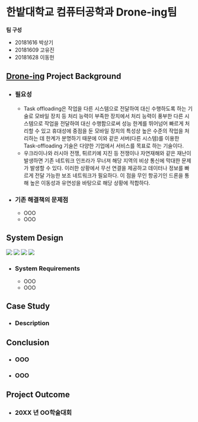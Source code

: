 # 한밭대학교 컴퓨터공학과 Drone-ing팀

**팀 구성**
- 20181616 박상기 
- 20181609 고유진
- 20181628 이동헌

## <u>Drone-ing</u> Project Background
- ### 필요성
  - Task offloading은 작업을 다른 시스템으로 전달하여 대신 수행하도록 하는 기술로 모바일 장치 등 처리 능력이 부족한 장치에서 처리 능력이 풍부한 다른 시스템으로 작업을 전달하여 대신 수행함으로써 성능 한계를 뛰어넘어 빠르게 처리할 수 있고 휴대성에 중점을 둔 모바일 장치의 특성상 높은 수준의 작업을 처리하는 데 한계가 분명하기 때문에 이와 같은 서버(다른 시스템)를 이용한 Task-offloading 기술은 다양한 기업에서 서비스를 목표로 하는 기술이다.
  - 우크라이나와 러시아 전쟁, 튀르키예 지진 등 전쟁이나 자연재해와 같은 재난이 발생하면 기존 네트워크 인프라가 무너져 해당 지역의 비상 통신에 막대한 문제가 발생할 수 있다. 이러한 상황에서 무선 연결을 제공하고 데이터나 정보를 빠르게 전달 가능한 보조 네트워크가 필요하다. 이 점을 무인 항공기인 드론을 통해 높은 이동성과 유연성을 바탕으로 해당 상황에 적합하다.
- ### 기존 해결책의 문제점
  - OOO
  - OOO
  
## System Design
<img src="https://img.shields.io/badge/Python-3776AB?style=for-the-badge&logo=Python&logoColor=white"> <img src="https://img.shields.io/badge/Docker-2496ED?style=for-the-badge&logo=Docker&logoColor=white"> <img src="https://img.shields.io/badge/ROS-22314E?style=for-the-badge&logo=ROS&logoColor=white"> <img src="https://img.shields.io/badge/Ubuntu-E95420?style=for-the-badge&logo=Ubuntu&logoColor=white">
  - ### System Requirements
    - OOO
    - OOO
    
## Case Study
  - ### Description
  
  
## Conclusion
  - ### OOO
  - ### OOO
  
## Project Outcome
- ### 20XX 년 OO학술대회 
